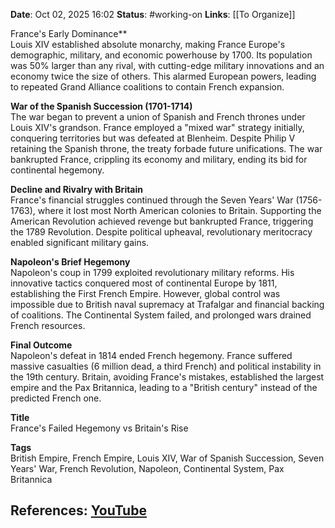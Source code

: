 **Date**: Oct 02, 2025 16:02
**Status**: #working-on
**Links**: [[To Organize]] 

France's Early Dominance**  
Louis XIV established absolute monarchy, making France Europe's demographic, military, and economic powerhouse by 1700. Its population was 50% larger than any rival, with cutting-edge military innovations and an economy twice the size of others. This alarmed European powers, leading to repeated Grand Alliance coalitions to contain French expansion.

**War of the Spanish Succession (1701-1714)**  
The war began to prevent a union of Spanish and French thrones under Louis XIV's grandson. France employed a "mixed war" strategy initially, conquering territories but was defeated at Blenheim. Despite Philip V retaining the Spanish throne, the treaty forbade future unifications. The war bankrupted France, crippling its economy and military, ending its bid for continental hegemony.

**Decline and Rivalry with Britain**  
France's financial struggles continued through the Seven Years' War (1756-1763), where it lost most North American colonies to Britain. Supporting the American Revolution achieved revenge but bankrupted France, triggering the 1789 Revolution. Despite political upheaval, revolutionary meritocracy enabled significant military gains.

**Napoleon's Brief Hegemony**  
Napoleon's coup in 1799 exploited revolutionary military reforms. His innovative tactics conquered most of continental Europe by 1811, establishing the First French Empire. However, global control was impossible due to British naval supremacy at Trafalgar and financial backing of coalitions. The Continental System failed, and prolonged wars drained French resources.

**Final Outcome**  
Napoleon's defeat in 1814 ended French hegemony. France suffered massive casualties (6 million dead, a third French) and political instability in the 19th century. Britain, avoiding France's mistakes, established the largest empire and the Pax Britannica, leading to a "British century" instead of the predicted French one.

**Title**  
France's Failed Hegemony vs Britain's Rise  

**Tags**  
British Empire, French Empire, Louis XIV, War of Spanish Succession, Seven Years' War, French Revolution, Napoleon, Continental System, Pax Britannica

## References: [YouTube](https://www.youtube.com/watch?v=V6DRJx51laQ)

